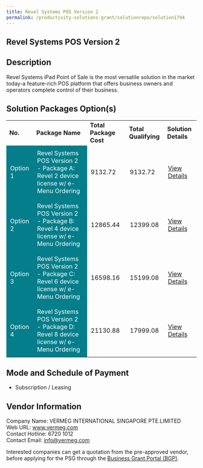 ```yaml
---
title: Revel Systems POS Version 2
permalink: /productivity-solutions-grant/solutionrepo/solution1794
---
```


## Revel Systems POS Version 2

## Description

Revel Systems iPad Point of Sale is the most versatile solution in the market today-a feature-rich POS platform that offers business owners and operators complete control of their business.

## Solution Packages Option(s)

<table>
<tr>
<td><b>No.</b></td>
<td><b>Package Name</b></td>
<td><b>Total Package Cost</b></td>
<td><b>Total Qualifying</b></td>
<td><b>Solution Details</b></td>
</tr>
<tr>
<td style='padding: 10px; background-color: #037E8A; color: #FFFFFF;'>Option 1</td>
<td style='padding: 10px; background-color: #037E8A; color: #FFFFFF;'>Revel Systems POS Version 2 - Package A: Revel 2 device license w/ e-Menu Ordering</td>
<td style='padding: 10px;'>9132.72</td>
<td style='padding: 10px;'>9132.72</td>
<td style='padding: 10px;'><a href='https://www.gobusiness.gov.sg/images/psg/Desensitised_Revel_System_Holdings_20200105_Annex_3_Part_1.pdf' target='_blank'>View Details</a></td>
</tr>
<tr>
<td style='padding: 10px; background-color: #037E8A; color: #FFFFFF;'>Option 2</td>
<td style='padding: 10px; background-color: #037E8A; color: #FFFFFF;'>Revel Systems POS Version 2 - Package B: Revel 4 device license w/ e-Menu Ordering</td>
<td style='padding: 10px;'>12865.44</td>
<td style='padding: 10px;'>12399.08</td>
<td style='padding: 10px;'><a href='https://www.gobusiness.gov.sg/images/psg/Desensitised_Revel_System_Holdings_20200105_Annex_3_Part_2.pdf' target='_blank'>View Details</a></td>
</tr>
<tr>
<td style='padding: 10px; background-color: #037E8A; color: #FFFFFF;'>Option 3</td>
<td style='padding: 10px; background-color: #037E8A; color: #FFFFFF;'>Revel Systems POS Version 2 - Package C: Revel 6 device license w/ e-Menu Ordering</td>
<td style='padding: 10px;'>16598.16</td>
<td style='padding: 10px;'>15199.08</td>
<td style='padding: 10px;'><a href='https://www.gobusiness.gov.sg/images/psg/Desensitised_Revel_System_Holdings_20200105_Annex_3_Part_3.pdf' target='_blank'>View Details</a></td>
</tr>
<tr>
<td style='padding: 10px; background-color: #037E8A; color: #FFFFFF;'>Option 4</td>
<td style='padding: 10px; background-color: #037E8A; color: #FFFFFF;'>Revel Systems POS Version 2 - Package D: Revel 8 device license w/ e-Menu Ordering</td>
<td style='padding: 10px;'>21130.88</td>
<td style='padding: 10px;'>17999.08</td>
<td style='padding: 10px;'><a href='https://www.gobusiness.gov.sg/images/psg/Desensitised_Revel_System_Holdings_20200105_Annex_3_Part_4.pdf' target='_blank'>View Details</a></td>
</tr>
</table>

## Mode and Schedule of Payment

 - Subscription / Leasing

## Vendor Information

 Company Name: VERMEG INTERNATIONAL SINGAPORE PTE.LIMITED<br>Web URL: www.vermeg.com<br>Contact Hotline: 6720 1012<br>Contact Email: info@vermeg.com<br>

Interested companies can get a quotation from the pre-approved vendor, before applying for the PSG through the <a href='https://www.businessgrants.gov.sg/' target='_blank' rel='noopener'>Business Grant Portal (BGP)</a>.

<script src="/jquery/resize-tables.js"></script>
